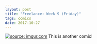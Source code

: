 ```yaml
---
layout: post
title: "Freelance: Week 9 (Friday)"
tags: comics
date: 2017-10-27
---
```

<!-- #24 -->
[![](https://i.imgur.com/TlZGYv3.jpg "source: imgur.com")](https://i.imgur.com/TlZGYv3.jpg)
This is another comic!
